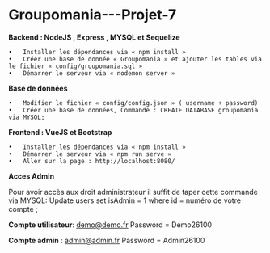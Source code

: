 # Groupomania---Projet-7

**Backend : NodeJS , Express , MYSQL  et Sequelize** 

    •   Installer les dépendances via « npm install »
    •   Créer une base de donnée « Groupomania » et ajouter les tables via le fichier « config/groupomania.sql »
    •   Démarrer le serveur via « nodemon server »
    
**Base de données** 

    •   Modifier le fichier « config/config.json » ( username + password)
    •   Créer une base de données, Commande : CREATE DATABASE groupomania  via MYSQL;


**Frontend : VueJS et Bootstrap** 

    •   Installer les dépendances via « npm install »
    •   Démarrer le serveur via « npm run serve »
    •   Aller sur la page : http://localhost:8080/
    

**Acces Admin** 

Pour avoir accès aux droit administrateur il suffit de taper cette commande via MYSQL: 
Update  users set isAdmin =  1  where id =  numéro de votre compte ;

**Compte utilisateur**: demo@demo.fr  Password = Demo26100

**Compte admin** : admin@admin.fr  Password = Admin26100






